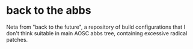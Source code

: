 back to the abbs
================

Neta from "back to the future", a repository of build configurations that I don't think suitable in main AOSC abbs tree, containing excessive radical patches.
